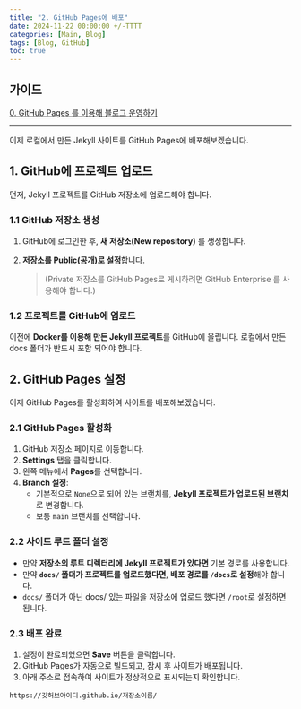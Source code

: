 ```yaml
---
title: "2. GitHub Pages에 배포"
date: 2024-11-22 00:00:00 +/-TTTT
categories: [Main, Blog]
tags: [Blog, GitHub]
toc: true
---
```


## 가이드

[0. GitHub Pages 를 이용해 블로그 운영하기](../github-pages-blog-00)

---

이제 로컬에서 만든 Jekyll 사이트를 GitHub Pages에 배포해보겠습니다.

## 1. GitHub에 프로젝트 업로드

먼저, Jekyll 프로젝트를 GitHub 저장소에 업로드해야 합니다.

### 1.1 GitHub 저장소 생성

1. GitHub에 로그인한 후, **새 저장소(New repository)** 를 생성합니다.
2. **저장소를 Public(공개)로 설정**합니다.
    
    > (Private 저장소를 GitHub Pages로 게시하려면 GitHub Enterprise 를 사용해야 합니다.)
    

### 1.2 프로젝트를 GitHub에 업로드

이전에 **Docker를 이용해 만든 Jekyll 프로젝트**를 GitHub에 올립니다. 로컬에서 만든 docs 폴더가 반드시 포함 되어야 합니다.

## 2. GitHub Pages 설정

이제 GitHub Pages를 활성화하여 사이트를 배포해보겠습니다.

### 2.1 GitHub Pages 활성화

1. GitHub 저장소 페이지로 이동합니다.
2. **Settings** 탭을 클릭합니다.
3. 왼쪽 메뉴에서 **Pages**를 선택합니다.
4. **Branch 설정**:
    - 기본적으로 `None`으로 되어 있는 브랜치를, **Jekyll 프로젝트가 업로드된 브랜치**로 변경합니다.
    - 보통 `main` 브랜치를 선택합니다.

### 2.2 사이트 루트 폴더 설정

- 만약 **저장소의 루트 디렉터리에 Jekyll 프로젝트가 있다면** 기본 경로를 사용합니다.
- 만약 **`docs/` 폴더가 프로젝트를 업로드했다면**, **배포 경로를 `/docs`로 설정**해야 합니다.
- `docs/` 폴더가 아닌 docs/ 있는 파일을 저장소에 업로드 했다면 `/root`로 설정하면 됩니다.

### 2.3 배포 완료

1. 설정이 완료되었으면 **Save** 버튼을 클릭합니다.
2. GitHub Pages가 자동으로 빌드되고, 잠시 후 사이트가 배포됩니다.
3. 아래 주소로 접속하여 사이트가 정상적으로 표시되는지 확인합니다.

```
https://깃허브아이디.github.io/저장소이름/
```
